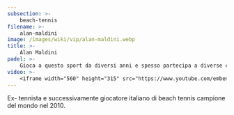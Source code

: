 ```yaml
---
subsection: >-
    beach-tennis
filename: >-
    alan-maldini
image: /images/wiki/vip/alan-maldini.webp
title: >-
    Alan Maldini
padel: >-
    Gioca a questo sport da diversi anni e spesso partecipa a diverse competizioni nazionali e tornei italiani.
video: >-
    <iframe width="560" height="315" src="https://www.youtube.com/embed/iQuhIbELyqI" title="YouTube video player" frameborder="0" allow="accelerometer; autoplay; clipboard-write; encrypted-media; gyroscope; picture-in-picture" allowfullscreen></iframe>
---
```

Ex- tennista e successivamente giocatore italiano di beach tennis campione del mondo nel 2010.